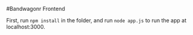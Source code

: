 #Bandwagonr Frontend

First, run `npm install` in the folder, and run `node app.js` to run the app at localhost:3000.
